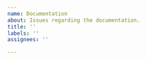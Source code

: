 ```yaml
---
name: Documentation
about: Issues regarding the documentation.
title: ''
labels: ''
assignees: ''

---
```



